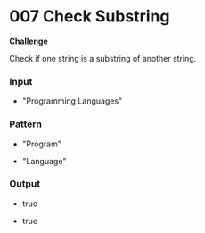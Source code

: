 # 007 Check Substring

**Challenge**

Check if one string is a substring of another string.

### Input

- "Programming Languages"

### Pattern

- "Program"

- "Language"

### Output

- true

- true

